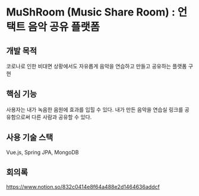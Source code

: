 # MuShRoom (Music Share Room) : 언택트 음악 공유 플랫폼

## 개발 목적
코로나로 인한 비대면 상황에서도 자유롭게 음악을 연습하고 만들고 공유하는 플랫폼 구현

## 핵심 기능
사용자는 내가 녹음한 음원에 효과를 입힐 수 있다.
내가 만든 음악을 연습실 링크를 공유함으로써 다른 사람과 공유할 수 있다.

## 사용 기술 스택
Vue.js, Spring JPA, MongoDB

## 회의록
https://www.notion.so/832c0414e8f64a488e2d1464636addcf